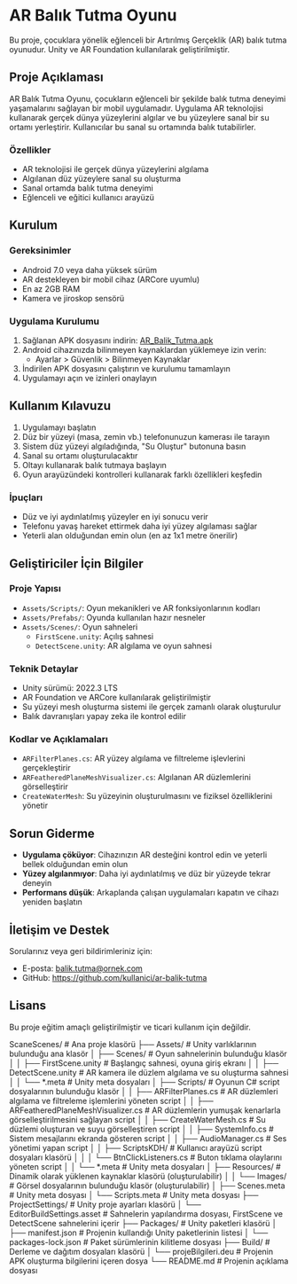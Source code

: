# AR Balık Tutma Oyunu

Bu proje, çocuklara yönelik eğlenceli bir Artırılmış Gerçeklik (AR) balık tutma oyunudur. Unity ve AR Foundation kullanılarak geliştirilmiştir.

## Proje Açıklaması

AR Balık Tutma Oyunu, çocukların eğlenceli bir şekilde balık tutma deneyimi yaşamalarını sağlayan bir mobil uygulamadır. Uygulama AR teknolojisi kullanarak gerçek dünya yüzeylerini algılar ve bu yüzeylere sanal bir su ortamı yerleştirir. Kullanıcılar bu sanal su ortamında balık tutabilirler.

### Özellikler

- AR teknolojisi ile gerçek dünya yüzeylerini algılama
- Algılanan düz yüzeylere sanal su oluşturma
- Sanal ortamda balık tutma deneyimi
- Eğlenceli ve eğitici kullanıcı arayüzü

## Kurulum

### Gereksinimler

- Android 7.0 veya daha yüksek sürüm
- AR destekleyen bir mobil cihaz (ARCore uyumlu)
- En az 2GB RAM
- Kamera ve jiroskop sensörü

### Uygulama Kurulumu

1. Sağlanan APK dosyasını indirin: [AR_Balik_Tutma.apk](APK/AR_Balik_Tutma.apk)
2. Android cihazınızda bilinmeyen kaynaklardan yüklemeye izin verin:
   - Ayarlar > Güvenlik > Bilinmeyen Kaynaklar
3. İndirilen APK dosyasını çalıştırın ve kurulumu tamamlayın
4. Uygulamayı açın ve izinleri onaylayın

## Kullanım Kılavuzu

1. Uygulamayı başlatın
2. Düz bir yüzeyi (masa, zemin vb.) telefonunuzun kamerası ile tarayın
3. Sistem düz yüzeyi algıladığında, "Su Oluştur" butonuna basın
4. Sanal su ortamı oluşturulacaktır
5. Oltayı kullanarak balık tutmaya başlayın
6. Oyun arayüzündeki kontrolleri kullanarak farklı özellikleri keşfedin

### İpuçları

- Düz ve iyi aydınlatılmış yüzeyler en iyi sonucu verir
- Telefonu yavaş hareket ettirmek daha iyi yüzey algılaması sağlar
- Yeterli alan olduğundan emin olun (en az 1x1 metre önerilir)

## Geliştiriciler İçin Bilgiler

### Proje Yapısı

- `Assets/Scripts/`: Oyun mekanikleri ve AR fonksiyonlarının kodları
- `Assets/Prefabs/`: Oyunda kullanılan hazır nesneler
- `Assets/Scenes/`: Oyun sahneleri
  - `FirstScene.unity`: Açılış sahnesi
  - `DetectScene.unity`: AR algılama ve oyun sahnesi

### Teknik Detaylar

- Unity sürümü: 2022.3 LTS
- AR Foundation ve ARCore kullanılarak geliştirilmiştir
- Su yüzeyi mesh oluşturma sistemi ile gerçek zamanlı olarak oluşturulur
- Balık davranışları yapay zeka ile kontrol edilir

### Kodlar ve Açıklamaları

- `ARFilterPlanes.cs`: AR yüzey algılama ve filtreleme işlevlerini gerçekleştirir
- `ARFeatheredPlaneMeshVisualizer.cs`: Algılanan AR düzlemlerini görselleştirir
- `CreateWaterMesh`: Su yüzeyinin oluşturulmasını ve fiziksel özelliklerini yönetir

## Sorun Giderme

- **Uygulama çöküyor**: Cihazınızın AR desteğini kontrol edin ve yeterli bellek olduğundan emin olun
- **Yüzey algılanmıyor**: Daha iyi aydınlatılmış ve düz bir yüzeyde tekrar deneyin
- **Performans düşük**: Arkaplanda çalışan uygulamaları kapatın ve cihazı yeniden başlatın

## İletişim ve Destek

Sorularınız veya geri bildirimleriniz için:
- E-posta: balik.tutma@ornek.com
- GitHub: https://github.com/kullanici/ar-balik-tutma

## Lisans

Bu proje eğitim amaçlı geliştirilmiştir ve ticari kullanım için değildir. 

ScaneScenes/                      # Ana proje klasörü
├── Assets/                       # Unity varlıklarının bulunduğu ana klasör
│   ├── Scenes/                   # Oyun sahnelerinin bulunduğu klasör
│   │   ├── FirstScene.unity      # Başlangıç sahnesi, oyuna giriş ekranı
│   │   ├── DetectScene.unity     # AR kamera ile düzlem algılama ve su oluşturma sahnesi
│   │   └── *.meta                # Unity meta dosyaları
│   ├── Scripts/                  # Oyunun C# script dosyalarının bulunduğu klasör
│   │   ├── ARFilterPlanes.cs     # AR düzlemleri algılama ve filtreleme işlemlerini yöneten script
│   │   ├── ARFeatheredPlaneMeshVisualizer.cs # AR düzlemlerin yumuşak kenarlarla görselleştirilmesini sağlayan script
│   │   ├── CreateWaterMesh.cs    # Su düzlemi oluşturan ve suyu görselleştiren script
│   │   ├── SystemInfo.cs         # Sistem mesajlarını ekranda gösteren script
│   │   ├── AudioManager.cs       # Ses yönetimi yapan script
│   │   ├── ScriptsKDH/           # Kullanıcı arayüzü script dosyaları klasörü
│   │   │   └── BtnClickListeners.cs # Buton tıklama olaylarını yöneten script
│   │   └── *.meta                # Unity meta dosyaları
│   ├── Resources/                # Dinamik olarak yüklenen kaynaklar klasörü (oluşturulabilir)
│   │   └── Images/               # Görsel dosyalarının bulunduğu klasör (oluşturulabilir)
│   ├── Scenes.meta              # Unity meta dosyası
│   └── Scripts.meta             # Unity meta dosyası
├── ProjectSettings/              # Unity proje ayarları klasörü
│   └── EditorBuildSettings.asset # Sahnelerin yapılandırma dosyası, FirstScene ve DetectScene sahnelerini içerir
├── Packages/                     # Unity paketleri klasörü
│   ├── manifest.json            # Projenin kullandığı Unity paketlerinin listesi
│   └── packages-lock.json       # Paket sürümlerinin kilitleme dosyası
├── Build/                        # Derleme ve dağıtım dosyaları klasörü
│   └── projeBilgileri.deu       # Projenin APK oluşturma bilgilerini içeren dosya
└── README.md                     # Projenin açıklama dosyası